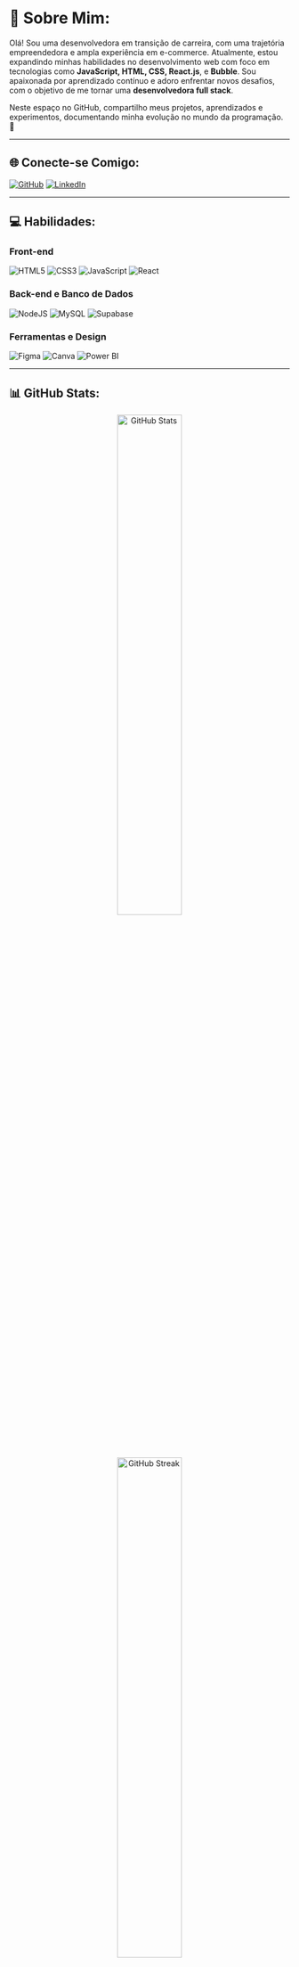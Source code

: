 # 💫 Sobre Mim:

Olá! Sou uma desenvolvedora em transição de carreira, com uma trajetória empreendedora e ampla experiência em e-commerce. Atualmente, estou expandindo minhas habilidades no desenvolvimento web com foco em tecnologias como **JavaScript, HTML, CSS, React.js**, e **Bubble**. Sou apaixonada por aprendizado contínuo e adoro enfrentar novos desafios, com o objetivo de me tornar uma **desenvolvedora full stack**. 

Neste espaço no GitHub, compartilho meus projetos, aprendizados e experimentos, documentando minha evolução no mundo da programação. 🚀

---

## 🌐 Conecte-se Comigo:

[![GitHub](https://img.shields.io/badge/GitHub-100000?style=for-the-badge&logo=github&logoColor=white)](https://github.com/karinaburguez)
[![LinkedIn](https://img.shields.io/badge/LinkedIn-0077B5?style=for-the-badge&logo=linkedin&logoColor=white)](https://www.linkedin.com/in/karinaburguez/)

---

## 💻 Habilidades:

### Front-end
![HTML5](https://img.shields.io/badge/html5-%23E34F26.svg?style=for-the-badge&logo=html5&logoColor=white)
![CSS3](https://img.shields.io/badge/css3-%231572B6.svg?style=for-the-badge&logo=css3&logoColor=white)
![JavaScript](https://img.shields.io/badge/javascript-%23323330.svg?style=for-the-badge&logo=javascript&logoColor=%23F7DF1E)
![React](https://img.shields.io/badge/react-%2320232a.svg?style=for-the-badge&logo=react&logoColor=%2361DAFB)

### Back-end e Banco de Dados
![NodeJS](https://img.shields.io/badge/node.js-6DA55F?style=for-the-badge&logo=node.js&logoColor=white)
![MySQL](https://img.shields.io/badge/mysql-4479A1.svg?style=for-the-badge&logo=mysql&logoColor=white)
![Supabase](https://img.shields.io/badge/Supabase-3ECF8E?style=for-the-badge&logo=supabase&logoColor=white)

### Ferramentas e Design
![Figma](https://img.shields.io/badge/figma-%23F24E1E.svg?style=for-the-badge&logo=figma&logoColor=white)
![Canva](https://img.shields.io/badge/Canva-%2300C4CC.svg?style=for-the-badge&logo=Canva&logoColor=white)
![Power BI](https://img.shields.io/badge/power_bi-F2C811?style=for-the-badge&logo=powerbi&logoColor=black)

---

## 📊 GitHub Stats:

<div align="center">
  
  <img src="https://github-readme-stats.vercel.app/api?username=karinaburguez&theme=radical&hide_border=false&include_all_commits=true&count_private=true" alt="GitHub Stats" width="48%" />

</div>

<div align="center">
  <img src="https://github-readme-streak-stats.herokuapp.com/?user=karinaburguez&theme=radical&hide_border=false" alt="GitHub Streak" width="48%" />
</div>

<div align="center">
  <img src="https://github-readme-stats.vercel.app/api/top-langs/?username=karinaburguez&theme=radical&layout=compact&langs_count=8" alt="Top Languages" width="48%" />
</div>
---

## 📈 Visitantes:

[![](https://visitcount.itsvg.in/api?id=karinaburguez&icon=0&color=0)](https://visitcount.itsvg.in)
